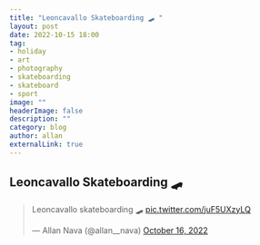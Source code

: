 ```yaml
---
title: "Leoncavallo Skateboarding 🛹 "
layout: post
date: 2022-10-15 18:00
tag: 
- holiday
- art
- photography
- skateboarding
- skateboard
- sport
image: ""
headerImage: false
description: ""
category: blog
author: allan
externalLink: true
---
```


## Leoncavallo Skateboarding 🛹 

<blockquote class="twitter-tweet" data-theme="dark"><p lang="und" dir="ltr">Leoncavallo skateboarding 🛹 <a href="https://t.co/juF5UXzyLQ">pic.twitter.com/juF5UXzyLQ</a></p>&mdash; Allan Nava (@allan__nava) <a href="https://twitter.com/allan__nava/status/1581718208931069952?ref_src=twsrc%5Etfw">October 16, 2022</a></blockquote> <script async src="https://platform.twitter.com/widgets.js" charset="utf-8"></script>
